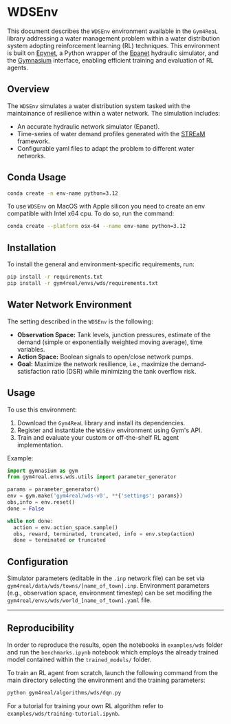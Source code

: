# WDSEnv

This document describes the `WDSEnv` environment available in the `Gym4ReaL` library addressing a water management problem within a water distribution system adopting reinforcement learning (RL) techniques. This environment is built on [Epynet](https://github.com/Vitens/epynet), a Python wrapper of the [Epanet](https://www.epa.gov/water-research/epanet) hydraulic simulator, and the [Gymnasium](https://gymnasium.farama.org) interface, enabling efficient training and evaluation of RL agents.

## Overview

The `WDSEnv` simulates a water distribution system tasked with the maintainance of resilience within a water network. The simulation includes:

- An accurate hydraulic network simulator (Epanet).
- Time-series of water demand profiles generated with the [STREaM]() framework.
- Configurable yaml files to adapt the problem to different water networks.

## Conda Usage

```bash
conda create -n env-name python=3.12
```

To use `WDSEnv` on MacOS with Apple silicon you need to create an env compatible with Intel x64 cpu. To do so, run the command:

```bash
conda create --platform osx-64 --name env-name python=3.12
```

## Installation

To install the general and environment-specific requirements, run:

```bash
pip install -r requirements.txt
pip install -r gym4real/envs/wds/requirements.txt
```

## Water Network Environment

The setting described in the `WDSEnv` is the following:

- **Observation Space:** Tank levels, junction pressures, estimate of the demand (simple or exponentially weighted moving average), time variables.
- **Action Space:** Boolean signals to open/close network pumps.
- **Goal:** Maximize the network resilience, i.e., maximize the demand-satisfaction ratio (DSR) while minimizing the tank overflow risk.

## Usage

To use this environment:

1. Download the `Gym4ReaL` library and install its dependencies.
2. Register and instantiate the `WDSEnv` environment using Gym's API.
3. Train and evaluate your custom or off-the-shelf RL agent implementation.

Example:

```python
import gymnasium as gym
from gym4real.envs.wds.utils import parameter_generator

params = parameter_generator()
env = gym.make('gym4real/wds-v0', **{'settings': params})
obs,info = env.reset()
done = False

while not done:
  action = env.action_space.sample()
  obs, reward, terminated, truncated, info = env.step(action)
  done = terminated or truncated
```

## Configuration

Simulator parameters (editable in the `.inp` network file) can be set via `gym4real/data/wds/towns/[name_of_town].inp`.
Environment parameters (e.g., observation space, environment timestep) can be set modifing the `gym4real/envs/wds/world_[name_of_town].yaml` file.

---

## Reproducibility

In order to reproduce the results, open the notebooks in `examples/wds` folder and run the `benchmarks.ipynb` notebook which employs the already trained model contained within the `trained_models/` folder.

To train an RL agent from scratch, launch the following command from the main directory selecting the environment and the training parameters:

```bash
python gym4real/algorithms/wds/dqn.py
```

For a tutorial for training your own RL algorithm refer to `examples/wds/training-tutorial.ipynb`.
